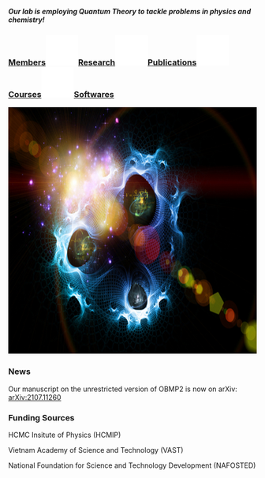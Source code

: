 **_Our lab is employing Quantum Theory to tackle problems in physics and chemistry!_**


### [Members](members.md)![Image](test_space.png)[Research](research.md)![Image](test_space.png)[Publications](Publications)![Image](test_space.png)[Courses](Courses)![Image](test_space.png)[Softwares](softwares.md)

<img src="test.jpg" width="750" height="500">

### **News**
Our manuscript on the unrestricted version of OBMP2 is now on arXiv: [arXiv:2107.11260](https://arxiv.org/abs/2107.11260)

### **Funding Sources**
HCMC Insitute of Physics (HCMIP)

Vietnam Academy of Science and Technology (VAST)

National Foundation for Science and Technology Development (NAFOSTED)
